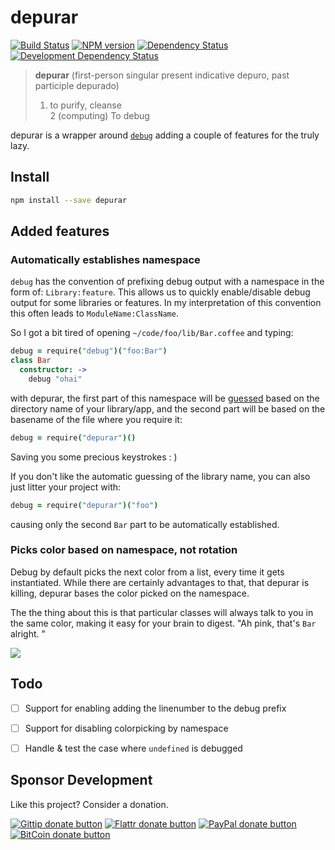 # depurar

<!-- badges/ -->
[![Build Status](https://travis-ci.org/kvz/node-depurar.svg?branch=master)](https://travis-ci.org/kvz/node-depurar)
[![NPM version](http://badge.fury.io/js/depurar.png)](https://npmjs.org/package/depurar "View this project on NPM")
[![Dependency Status](https://david-dm.org/kvz/depurar.png?theme=shields.io)](https://david-dm.org/kvz/depurar)
[![Development Dependency Status](https://david-dm.org/kvz/depurar/dev-status.png?theme=shields.io)](https://david-dm.org/kvz/depurar#info=devDependencies)
<!-- /badges -->


> **depurar** (first-person singular present indicative depuro, past participle depurado)  
> 1. to purify, cleanse  
> 2 (computing) To debug  

depurar is a wrapper around [`debug`](https://www.npmjs.com/package/debug) adding a couple
of features for the truly lazy.

## Install

```bash
npm install --save depurar
```

## Added features

### Automatically establishes namespace 

`debug` has the convention of prefixing debug output with a namespace in the form of: `Library:feature`. This allows us to quickly enable/disable debug output for some libraries or features. In my interpretation of this convention this often leads to `ModuleName:ClassName`.

So I got a bit tired of opening `~/code/foo/lib/Bar.coffee` and typing:

```coffeescript
debug = require("debug")("foo:Bar")
class Bar
  constructor: ->
    debug "ohai"
```

with depurar, the first part of this namespace will be [guessed](https://www.npmjs.com/package/app-root-path) based on the directory name of your library/app, and the second part will be based on the basename of the file where you require it:

```coffeescript
debug = require("depurar")()
```

Saving you some precious keystrokes : )

If you don't like the automatic guessing of the library name, you can also just litter your project with:

```coffeescript
debug = require("depurar")("foo")
```

causing only the second `Bar` part to be automatically established.

### Picks color based on namespace, not rotation

Debug by default picks the next color from a list, every time it gets instantiated. While there are certainly advantages to that, that depurar is killing, depurar bases the color picked on the namespace.

The the thing about this is that particular classes will always talk to you in the same color, making it easy for your brain to digest. "Ah pink, that's `Bar` alright. "

![](https://dl.dropboxusercontent.com/s/45um101fayesfl3/2015-06-20%20at%2013.41.png?dl=0)

## Todo

- [ ] Support for enabling adding the linenumber to the debug prefix
- [ ] Support for disabling colorpicking by namespace
- [ ] Handle & test the case where `undefined` is debugged


## Sponsor Development

Like this project? Consider a donation.

<!-- badges/ -->
[![Gittip donate button](http://img.shields.io/gittip/kvz.png)](https://www.gittip.com/kvz/ "Sponsor the development of depurar via Gittip")
[![Flattr donate button](http://img.shields.io/flattr/donate.png?color=yellow)](https://flattr.com/submit/auto?user_id=kvz&url=https://github.com/kvz/depurar&title=depurar&language=&tags=github&category=software "Sponsor the development of depurar via Flattr")
[![PayPal donate button](http://img.shields.io/paypal/donate.png?color=yellow)](https://www.paypal.com/cgi-bin/webscr?cmd=_donations&business=kevin%40vanzonneveld%2enet&lc=NL&item_name=Open%20source%20donation%20to%20Kevin%20van%20Zonneveld&currency_code=USD&bn=PP-DonationsBF%3abtn_donate_SM%2egif%3aNonHosted "Sponsor the development of depurar via Paypal")
[![BitCoin donate button](http://img.shields.io/bitcoin/donate.png?color=yellow)](https://coinbase.com/checkouts/19BtCjLCboRgTAXiaEvnvkdoRyjd843Dg2 "Sponsor the development of depurar via BitCoin")
<!-- /badges -->
